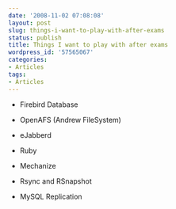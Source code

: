 ```yaml
---
date: '2008-11-02 07:08:08'
layout: post
slug: things-i-want-to-play-with-after-exams
status: publish
title: Things I want to play with after exams
wordpress_id: '57565067'
categories:
- Articles
tags:
- Articles
---
```




  * Firebird Database


  * OpenAFS (Andrew FileSystem)


  * eJabberd


  * Ruby


  * Mechanize


  * Rsync and RSnapshot


  * MySQL Replication



